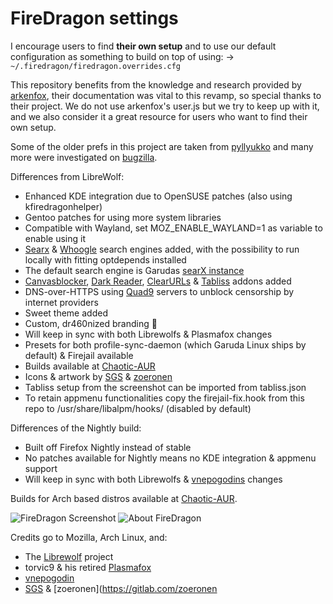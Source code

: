 # FireDragon settings

I encourage users to find **their own setup** and to use our default configuration as something to build on top of using:
-> `~/.firedragon/firedragon.overrides.cfg`

This repository benefits from the knowledge and research provided by [arkenfox](https://github.com/arkenfox), their documentation was vital to this revamp, so special thanks to their project.
We do not use arkenfox's user.js but we try to keep up with it, and we also consider it a great resource for users who want to find their own setup.

Some of the older prefs in this project are taken from [pyllyukko](https://github.com/pyllyukko/user.js/) and many more were investigated on [bugzilla](https://bugzilla.mozilla.org/home).

Differences from LibreWolf:

- Enhanced KDE integration due to OpenSUSE patches (also using kfiredragonhelper)
- Gentoo patches for using more system libraries
- Compatible with Wayland, set MOZ_ENABLE_WAYLAND=1 as variable to enable using it
- [Searx](https://searx.garudalinux.org/) & [Whoogle](https://search.garudalinux.org/) search engines added, with the possibility to run locally with fitting optdepends installed
- The default search engine is Garudas [searX instance](https://searx.garudalinux.org)
- [Canvasblocker](https://addons.mozilla.org/en-US/firefox/addon/canvasblocker/), [Dark Reader](https://addons.mozilla.org/en-US/firefox/addon/darkreader/), [ClearURLs](https://addons.mozilla.org/de/firefox/addon/clearurls/) & [Tabliss](https://addons.mozilla.org/en-US/firefox/addon/tabliss/) addons added
- DNS-over-HTTPS using [Quad9](https://quad9.net) servers to unblock censorship by internet providers
- Sweet theme added
- Custom, dr460nized branding :dragon:
- Will keep in sync with both Librewolfs & Plasmafox changes
- Presets for both profile-sync-daemon (which Garuda Linux ships by default) & Firejail available
- Builds available at [Chaotic-AUR](https://chaotic.cx)
- Icons & artwork by [SGS](https://gitlab.com/SGSm) & [zoeronen](https://gitlab.com/zoeronen)
- Tabliss setup from the screenshot can be imported from tabliss.json
- To retain appmenu functionalities copy the firejail-fix.hook from this repo to /usr/share/libalpm/hooks/ (disabled by default)

Differences of the Nightly build:

- Built off Firefox Nightly instead of stable
- No patches available for Nightly means no KDE integration & appmenu support
- Will keep in sync with both Librewolfs & [vnepogodins](https://aur.archlinux.org/account/vnepogodin) changes

Builds for Arch based distros available at [Chaotic-AUR](https://aur.chaotic.cx).

<img src="https://gitlab.com/dr460nf1r3/dragonwolf-settings/-/raw/master/home.png/" alt="FireDragon Screenshot">
<img src="https://gitlab.com/dr460nf1r3/dragonwolf-settings/-/raw/master/about.png/" alt="About FireDragon" >


Credits go to Mozilla, Arch Linux, and:

- The [Librewolf](https://librewolf-community.gitlab.io/) project
- torvic9 & his retired [Plasmafox](https://github.com/torvic9/plasmafox)
- [vnepogodin](https://aur.archlinux.org/account/vnepogodin)
- [SGS](https://gitlab.com/SGSm) & [zoeronen](https://gitlab.com/zoeronen
